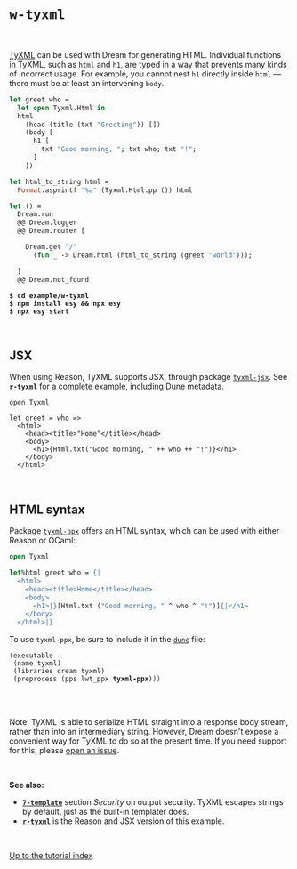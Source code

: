 # `w-tyxml`

<br>

[TyXML](https://github.com/ocsigen/tyxml) can be used with Dream for generating
HTML. Individual functions in TyXML, such as `html` and `h1`, are typed in a
way that prevents many kinds of incorrect usage. For example, you cannot nest
`h1` directly inside `html` &mdash; there must be at least an intervening
`body`.

```ocaml
let greet who =
  let open Tyxml.Html in
  html
    (head (title (txt "Greeting")) [])
    (body [
      h1 [
        txt "Good morning, "; txt who; txt "!";
      ]
    ])

let html_to_string html =
  Format.asprintf "%a" (Tyxml.Html.pp ()) html

let () =
  Dream.run
  @@ Dream.logger
  @@ Dream.router [

    Dream.get "/"
      (fun _ -> Dream.html (html_to_string (greet "world")));

  ]
  @@ Dream.not_found
```

<pre><code><b>$ cd example/w-tyxml</b>
<b>$ npm install esy && npx esy</b>
<b>$ npx esy start</b></code></pre>

<br>

## JSX

When using Reason, TyXML supports JSX, through package
[`tyxml-jsx`](https://ocsigen.org/tyxml/latest/manual/jsx). See
[**`r-tyxml`**](../r-tyxml#files) for a complete example, including Dune
metadata.

```reason
open Tyxml

let greet = who =>
  <html>
    <head><title>"Home"</title></head>
    <body>
      <h1>{Html.txt("Good morning, " ++ who ++ "!")}</h1>
    </body>
  </html>
```

<br>

## HTML syntax

Package [`tyxml-ppx`](https://ocsigen.org/tyxml/latest/manual/ppx) offers an
HTML syntax, which can be used with either Reason or OCaml:

```ocaml
open Tyxml

let%html greet who = {|
  <html>
    <head><title>Home</title></head>
    <body>
      <h1>|}[Html.txt ("Good morning, " ^ who ^ "!")]{|</h1>
    </body>
  </html>|}
```

To use `tyxml-ppx`, be sure to include it in the
[`dune`](https://github.com/aantron/dream/blob/master/example/w-tyxml/dune)
file:

<pre><code>(executable
 (name tyxml)
 (libraries dream tyxml)
 (preprocess (pps lwt_ppx <b>tyxml-ppx</b>)))
</code></pre>

<br>
<br>

Note: TyXML is able to serialize HTML straight into a response body stream,
rather than into an intermediary string. However, Dream doesn't expose a
convenient way for TyXML to do so at the present time. If you need support for
this, please [open an issue](https://github.com/aantron/dream/issues).

<br>

**See also:**

- [**`7-template`**](../7-template#security) section *Security* on output
  security. TyXML escapes strings by default, just as the built-in templater
  does.
- [**`r-tyxml`**](../r-tyxml#files) is the Reason and JSX version of this
  example.

<br>

[Up to the tutorial index](../#examples)
